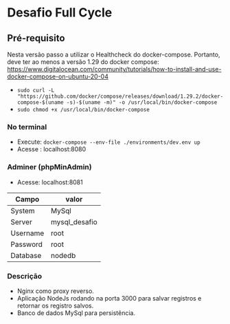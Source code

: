 # Desafio Full Cycle 

## Pré-requisito
Nesta versão passo a utilizar o Healthcheck do docker-compose.
Portanto, deve ter ao menos a versão 1.29 do docker compose: https://www.digitalocean.com/community/tutorials/how-to-install-and-use-docker-compose-on-ubuntu-20-04
- ```sudo curl -L "https://github.com/docker/compose/releases/download/1.29.2/docker-compose-$(uname -s)-$(uname -m)" -o /usr/local/bin/docker-compose```
- ```sudo chmod +x /usr/local/bin/docker-compose```

### No terminal 
- Execute: ```docker-compose --env-file ./environments/dev.env up```
- Acesse : localhost:8080

### Adminer (phpMinAdmin)
 - Acesse: localhost:8081
 
| Campo       | valor          | 
| ----------- | -------------- |
| System      | MySql          |
| Server      | mysql_desafio  |
| Username    | root           |
| Password    | root           |
| Database    | nodedb         |

### Descrição
- Nginx como proxy reverso.
- Aplicação NodeJs rodando na porta 3000 para salvar registros e retornar os registro salvos.
- Banco de dados MySql para persistência.
